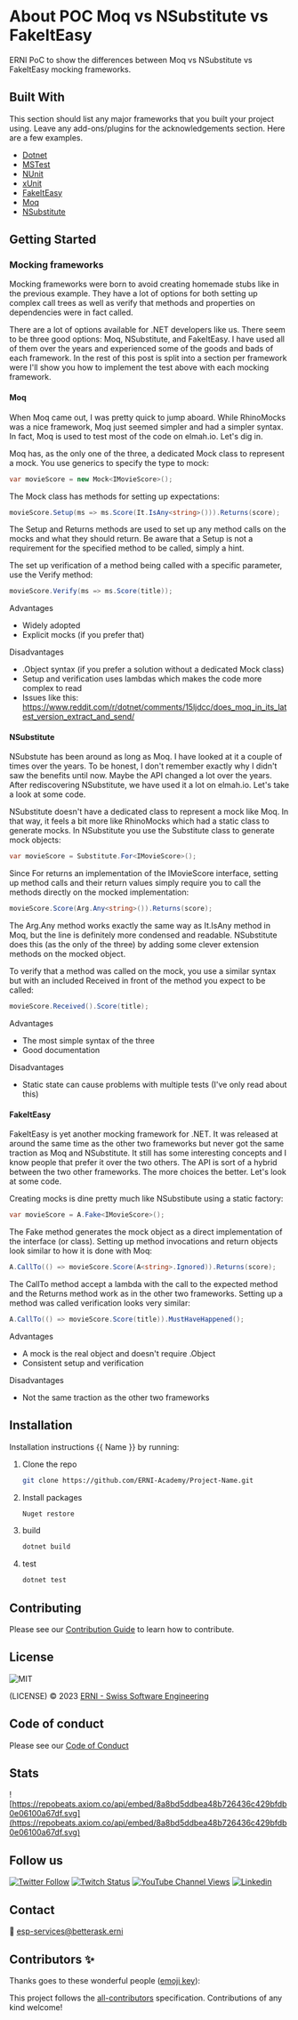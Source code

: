 # About POC Moq vs NSubstitute vs FakeItEasy

ERNI PoC to show the differences between Moq vs NSubstitute vs FakeItEasy mocking frameworks.

<!-- ALL-CONTRIBUTORS-BADGE:START - Do not remove or modify this section -->
<!-- ALL-CONTRIBUTORS-BADGE:END -->

## Built With

This section should list any major frameworks that you built your project using. Leave any add-ons/plugins for the acknowledgements section. Here are a few examples.

- [Dotnet](https://dotnet.microsoft.com/)
- [MSTest](https://learn.microsoft.com/en-us/dotnet/core/testing/unit-testing-with-mstest)
- [NUnit](https://nunit.org/)
- [xUnit](https://xunit.net/)
- [FakeItEasy](https://fakeiteasy.github.io/)
- [Moq](https://moq.github.io/moq/)
- [NSubstitute](https://nsubstitute.github.io/)

## Getting Started

### Mocking frameworks

Mocking frameworks were born to avoid creating homemade stubs like in the previous example. They have a lot of options for both setting up complex call trees as well as verify that methods and properties on dependencies were in fact called.

There are a lot of options available for .NET developers like us. There seem to be three good options: Moq, NSubstitute, and FakeItEasy. I have used all of them over the years and experienced some of the goods and bads of each framework. In the rest of this post is split into a section per framework were I'll show you how to implement the test above with each mocking framework.

#### Moq
When Moq came out, I was pretty quick to jump aboard. While RhinoMocks was a nice framework, Moq just seemed simpler and had a simpler syntax. In fact, Moq is used to test most of the code on elmah.io. Let's dig in.

Moq has, as the only one of the three, a dedicated Mock class to represent a mock. You use generics to specify the type to mock:
```csharp
var movieScore = new Mock<IMovieScore>();
```

The Mock class has methods for setting up expectations:
```csharp
movieScore.Setup(ms => ms.Score(It.IsAny<string>())).Returns(score);
```

The Setup and Returns methods are used to set up any method calls on the mocks and what they should return. Be aware that a Setup is not a requirement for the specified method to be called, simply a hint.

The set up verification of a method being called with a specific parameter, use the Verify method:
```csharp
movieScore.Verify(ms => ms.Score(title));
```
Advantages

- Widely adopted
- Explicit mocks (if you prefer that)


Disadvantages

- .Object syntax (if you prefer a solution without a dedicated Mock class)
- Setup and verification uses lambdas which makes the code more complex to read
- Issues like this: https://www.reddit.com/r/dotnet/comments/15ljdcc/does_moq_in_its_latest_version_extract_and_send/

#### NSubstitute
NSubstute has been around as long as Moq. I have looked at it a couple of times over the years. To be honest, I don't remember exactly why I didn't saw the benefits until now. Maybe the API changed a lot over the years. After rediscovering NSubstitute, we have used it a lot on elmah.io. Let's take a look at some code.

NSubstitute doesn't have a dedicated class to represent a mock like Moq. In that way, it feels a bit more like RhinoMocks which had a static class to generate mocks. In NSubstitute you use the Substitute class to generate mock objects:
```csharp
var movieScore = Substitute.For<IMovieScore>();
```

Since For returns an implementation of the IMovieScore interface, setting up method calls and their return values simply require you to call the methods directly on the mocked implementation:
```csharp
movieScore.Score(Arg.Any<string>()).Returns(score);
```

The Arg.Any method works exactly the same way as It.IsAny method in Moq, but the line is definitely more condensed and readable. NSubstitute does this (as the only of the three) by adding some clever extension methods on the mocked object.

To verify that a method was called on the mock, you use a similar syntax but with an included Received in front of the method you expect to be called:
```csharp
movieScore.Received().Score(title);
```

Advantages

- The most simple syntax of the three
- Good documentation


Disadvantages

- Static state can cause problems with multiple tests (I've only read about this)

#### FakeItEasy
FakeItEasy is yet another mocking framework for .NET. It was released at around the same time as the other two frameworks but never got the same traction as Moq and NSubstitute. It still has some interesting concepts and I know people that prefer it over the two others. The API is sort of a hybrid between the two other frameworks. The more choices the better. Let's look at some code.

Creating mocks is dine pretty much like NSubstibute using a static factory:
```csharp
var movieScore = A.Fake<IMovieScore>();
```

The Fake method generates the mock object as a direct implementation of the interface (or class). Setting up method invocations and return objects look similar to how it is done with Moq:
```csharp
A.CallTo(() => movieScore.Score(A<string>.Ignored)).Returns(score);
```

The CallTo method accept a lambda with the call to the expected method and the Returns method work as in the other two frameworks. Setting up a method was called verification looks very similar:
```csharp
A.CallTo(() => movieScore.Score(title)).MustHaveHappened();
```

Advantages

- A mock is the real object and doesn't require .Object
- Consistent setup and verification
 
Disadvantages

- Not the same traction as the other two frameworks


## Installation

Installation instructions {{ Name }} by running:

1. Clone the repo

   ```sh
   git clone https://github.com/ERNI-Academy/Project-Name.git
   ```

2. Install packages

    ```sh
    Nuget restore
    ```

3. build

    ```sh
    dotnet build
    ```

4. test

    ```sh
    dotnet test
    ```
    

## Contributing

Please see our [Contribution Guide](CONTRIBUTING.md) to learn how to contribute.

## License

![MIT](https://img.shields.io/badge/License-MIT-blue.svg)

(LICENSE) © 2023 [ERNI - Swiss Software Engineering](https://www.betterask.erni)

## Code of conduct

Please see our [Code of Conduct](CODE_OF_CONDUCT.md)

## Stats

![https://repobeats.axiom.co/api/embed/8a8bd5ddbea48b726436c429bfdb0e06100a67df.svg](https://repobeats.axiom.co/api/embed/8a8bd5ddbea48b726436c429bfdb0e06100a67df.svg)

## Follow us

[![Twitter Follow](https://img.shields.io/twitter/follow/ERNI?style=social)](https://www.twitter.com/ERNI)
[![Twitch Status](https://img.shields.io/twitch/status/erni_academy?label=Twitch%20Erni%20Academy&style=social)](https://www.twitch.tv/erni_academy)
[![YouTube Channel Views](https://img.shields.io/youtube/channel/views/UCkdDcxjml85-Ydn7Dc577WQ?label=Youtube%20Erni%20Academy&style=social)](https://www.youtube.com/channel/UCkdDcxjml85-Ydn7Dc577WQ)
[![Linkedin](https://img.shields.io/badge/linkedin-31k-green?style=social&logo=Linkedin)](https://www.linkedin.com/company/erni)

## Contact

📧 [esp-services@betterask.erni](mailto:esp-services@betterask.erni)

## Contributors ✨

Thanks goes to these wonderful people ([emoji key](https://allcontributors.org/docs/en/emoji-key)):

<!-- ALL-CONTRIBUTORS-LIST:START - Do not remove or modify this section -->
<!-- ALL-CONTRIBUTORS-LIST:END -->
This project follows the [all-contributors](https://github.com/all-contributors/all-contributors) specification. Contributions of any kind welcome!
